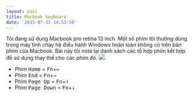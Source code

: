 ```yaml
---
layout: post
title: Macbook keyboard
date: '2015-07-12 14:53:50'
---
```


Tôi đang sử dụng Macbook pro retina 13 inch. Một số phím tôi thường dùng trong máy tính chạy hệ điều hành Windows hoàn toàn không có trên bàn phím của Macbook. Bài này tôi note lại danh sách các tổ hợp phím kết hợp để sử dụng thay thế cho các phím đó.
![](http://chungtrinh.com/content/images/2015/07/IMG_7845-1.jpg)

 * Phím <kbd>Home</kbd> = <kbd>Fn</kbd>+<kbd>←</kbd>
 * Phím <kbd>End</kbd> = <kbd>Fn</kbd>+<kbd>→</kbd>
 * Phím <kbd>Page Up</kbd> = <kbd>Fn</kbd>+<kbd>↑</kbd>
 * Phím <kbd>Page Down</kbd> = <kbd>Fn</kbd>+<kbd>↓</kbd>

  
